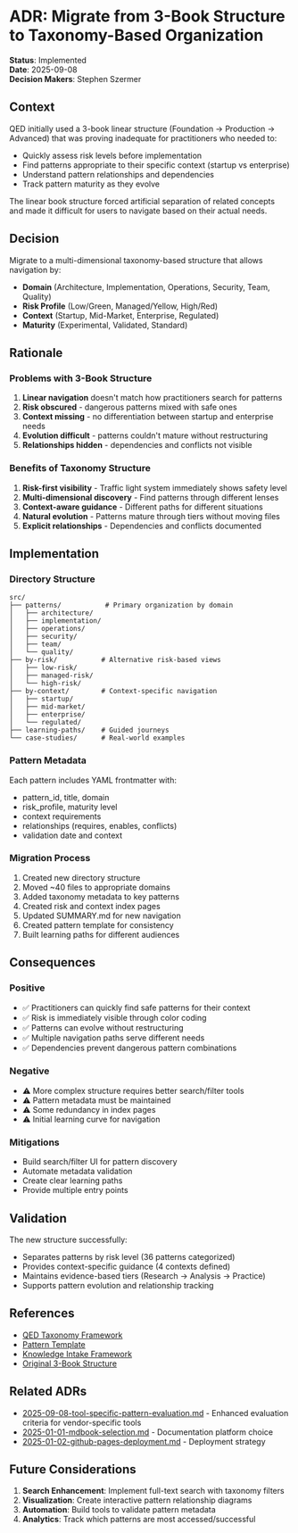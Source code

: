 # ADR: Migrate from 3-Book Structure to Taxonomy-Based Organization

**Status**: Implemented  
**Date**: 2025-09-08  
**Decision Makers**: Stephen Szermer  

## Context

QED initially used a 3-book linear structure (Foundation → Production → Advanced) that was proving inadequate for practitioners who needed to:
- Quickly assess risk levels before implementation
- Find patterns appropriate to their specific context (startup vs enterprise)
- Understand pattern relationships and dependencies
- Track pattern maturity as they evolve

The linear book structure forced artificial separation of related concepts and made it difficult for users to navigate based on their actual needs.

## Decision

Migrate to a multi-dimensional taxonomy-based structure that allows navigation by:
- **Domain** (Architecture, Implementation, Operations, Security, Team, Quality)
- **Risk Profile** (Low/Green, Managed/Yellow, High/Red)
- **Context** (Startup, Mid-Market, Enterprise, Regulated)
- **Maturity** (Experimental, Validated, Standard)

## Rationale

### Problems with 3-Book Structure
1. **Linear navigation** doesn't match how practitioners search for patterns
2. **Risk obscured** - dangerous patterns mixed with safe ones
3. **Context missing** - no differentiation between startup and enterprise needs
4. **Evolution difficult** - patterns couldn't mature without restructuring
5. **Relationships hidden** - dependencies and conflicts not visible

### Benefits of Taxonomy Structure
1. **Risk-first visibility** - Traffic light system immediately shows safety level
2. **Multi-dimensional discovery** - Find patterns through different lenses
3. **Context-aware guidance** - Different paths for different situations
4. **Natural evolution** - Patterns mature through tiers without moving files
5. **Explicit relationships** - Dependencies and conflicts documented

## Implementation

### Directory Structure
```
src/
├── patterns/           # Primary organization by domain
│   ├── architecture/
│   ├── implementation/
│   ├── operations/
│   ├── security/
│   ├── team/
│   └── quality/
├── by-risk/           # Alternative risk-based views
│   ├── low-risk/
│   ├── managed-risk/
│   └── high-risk/
├── by-context/        # Context-specific navigation
│   ├── startup/
│   ├── mid-market/
│   ├── enterprise/
│   └── regulated/
├── learning-paths/    # Guided journeys
└── case-studies/      # Real-world examples
```

### Pattern Metadata
Each pattern includes YAML frontmatter with:
- pattern_id, title, domain
- risk_profile, maturity level
- context requirements
- relationships (requires, enables, conflicts)
- validation date and context

### Migration Process
1. Created new directory structure
2. Moved ~40 files to appropriate domains
3. Added taxonomy metadata to key patterns
4. Created risk and context index pages
5. Updated SUMMARY.md for new navigation
6. Created pattern template for consistency
7. Built learning paths for different audiences

## Consequences

### Positive
- ✅ Practitioners can quickly find safe patterns for their context
- ✅ Risk is immediately visible through color coding
- ✅ Patterns can evolve without restructuring
- ✅ Multiple navigation paths serve different needs
- ✅ Dependencies prevent dangerous pattern combinations

### Negative
- ⚠️ More complex structure requires better search/filter tools
- ⚠️ Pattern metadata must be maintained
- ⚠️ Some redundancy in index pages
- ⚠️ Initial learning curve for navigation

### Mitigations
- Build search/filter UI for pattern discovery
- Automate metadata validation
- Create clear learning paths
- Provide multiple entry points

## Validation

The new structure successfully:
- Separates patterns by risk level (36 patterns categorized)
- Provides context-specific guidance (4 contexts defined)
- Maintains evidence-based tiers (Research → Analysis → Practice)
- Supports pattern evolution and relationship tracking

## References

- [QED Taxonomy Framework](../qed-taxonomy.md)
- [Pattern Template](../src/PATTERN_TEMPLATE.md)
- [Knowledge Intake Framework](../KNOWLEDGE_INTAKE.md)
- [Original 3-Book Structure](../src/archive/SUMMARY.md)

## Related ADRs

- [2025-09-08-tool-specific-pattern-evaluation.md](2025-09-08-tool-specific-pattern-evaluation.md) - Enhanced evaluation criteria for vendor-specific tools
- [2025-01-01-mdbook-selection.md](2025-01-01-mdbook-selection.md) - Documentation platform choice
- [2025-01-02-github-pages-deployment.md](2025-01-02-github-pages-deployment.md) - Deployment strategy

## Future Considerations

1. **Search Enhancement**: Implement full-text search with taxonomy filters
2. **Visualization**: Create interactive pattern relationship diagrams
3. **Automation**: Build tools to validate pattern metadata
4. **Analytics**: Track which patterns are most accessed/successful